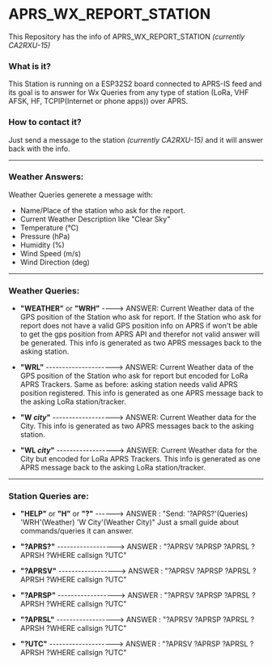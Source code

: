 # APRS_WX_REPORT_STATION

This Repository has the info of APRS_WX_REPORT_STATION *(currently CA2RXU-15)*

### What is it?
This Station is running on a ESP32S2 board connected to APRS-IS feed and its goal is to answer for Wx Queries from any type of station (LoRa, VHF AFSK, HF, TCPIP(Internet or phone apps)) over APRS.

### How to contact it?
Just send a message to the station *(currently CA2RXU-15)* and it will answer back with the info.

-----

### Weather Answers:
Weather Queries generete a message with:
- Name/Place of the station who ask for the report.
- Current Weather Description like "Clear Sky"
- Temperature (°C)
- Pressure (hPa)
- Humidity (%)
- Wind Speed (m/s)
- Wind Direction (deg)

-----

### Weather Queries:
- **"WEATHER"** or **"WRH"** ----> ANSWER: Current Weather data of the GPS position of the Station who ask for report. If the Station who ask for report does not have a valid GPS position info on APRS if won't be able to get the gps position from APRS API and therefor not valid answer will be generated. This info is generated as two APRS messages back to the asking station.

- **"WRL"** ---------------------> ANSWER: Current Weather data of the GPS position of the Station who ask for report but encoded for LoRa APRS Trackers. Same as before: asking station needs valid APRS position registered. This info is generated as one APRS message back to the asking LoRa station/tracker.

- **"W *city*"** -------------------> ANSWER: Current Weather data for the City. This info is generated as two APRS messages back to the asking station.

  
- **"WL *city*"** ------------------> ANSWER: Current Weather data for the City but encoded for LoRa APRS Trackers. This info is generated as one APRS message back to the asking LoRa station/tracker.
  

-----

### Station Queries are:
- **"HELP"** or **"H"** or **"?"** ------> ANSWER : "Send: '?APRS?'(Queries) 'WRH'(Weather) 'W City'(Weather City)"
  Just a small guide about commands/queries it can answer.
  
- **"?APRS?"** ------------------> ANSWER : "?APRSV ?APRSP ?APRSL ?APRSH ?WHERE callsign ?UTC"
  
- **"?APRSV"** ------------------> ANSWER : "?APRSV ?APRSP ?APRSL ?APRSH ?WHERE callsign ?UTC"
  
- **"?APRSP"** ------------------> ANSWER : "?APRSV ?APRSP ?APRSL ?APRSH ?WHERE callsign ?UTC"
  
- **"?APRSL"** ------------------> ANSWER : "?APRSV ?APRSP ?APRSL ?APRSH ?WHERE callsign ?UTC"
  
- **"?UTC"** --------------------> ANSWER : "?APRSV ?APRSP ?APRSL ?APRSH ?WHERE callsign ?UTC"
